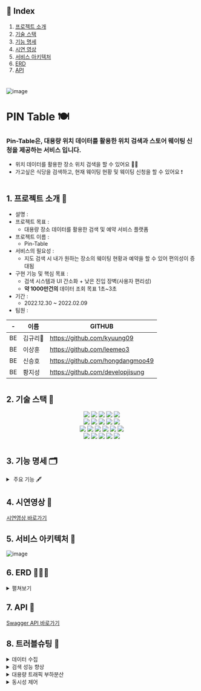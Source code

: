 
## 📍 Index

1. [프로젝트 소개](#1-프로젝트-소개-)
2. [기술 스택](#2-기술-스택-)
3. [기능 명세](#3-기능-명세-)
4. [시연 영상](#4-시연영상-)
5. [서비스 아키텍처](#5-서비스-아키텍처-)
6. [ERD](#6-erd-)
7. [API](#7-api-)
#

![image](https://user-images.githubusercontent.com/117708164/216932548-af5766aa-a9a5-4d02-ba3f-49467c3fb956.png)

# PIN Table 🍽
### Pin-Table은, 대용량 위치 데이터를 활용한 위치 검색과 스토어 웨이팅 신청을 제공하는 서비스 입니다.

- 위치 데이터를 활용한 장소 위치 검색을 할 수 있어요 🙆🏻
- 가고싶은 식당을 검색하고, 현재 웨이팅 현황 및 웨이팅 신청을 할 수 있어요 ❗️

#

## 1. 프로젝트 소개 📢
- 설명 : 
- 프로젝트 목표 :
    - 대용량 장소 데이터를 활용한 검색 및 예약 서비스 플랫폼
- 프로젝트 이름 :
    - Pin-Table
- 서비스의 필요성 :
    - 지도 검색 시 내가 원하는 장소의 웨이팅 현황과 예약을 할 수 있어 편의성이 증대됨
- 구현 기능 및 핵심 목표 :
    - 검색 시스템과 UI 간소화 + 낮은 진입 장벽(사용자 편리성)
    - **약 1000만건의** 데이터 조회 목표 1초~3초
- 기간 : 
    - 2022.12.30 ~ 2022.02.09
- 팀원 : <br>

| - | 이름 | GITHUB |
|--|--|--|
| BE | 김규리🔰 | https://github.com/kyuung09 |
| BE | 이상훈 | https://github.com/leemeo3  |
| BE | 신승호 | https://github.com/hongdangmoo49 |
| BE | 황지성 | https://github.com/developjisung |

#

## 2. 기술 스택 🔨
<div align=center> 
  <img src="https://img.shields.io/badge/java-007396?style=for-the-badge&logo=java&logoColor=white"> 
  <img src="https://img.shields.io/badge/springboot-6DB33F?style=for-the-badge&logo=springboot&logoColor=white">
  <img src="https://img.shields.io/badge/Springjpa-4FC08D?style=for-the-badge&logo=jpa&logoColor=white"> 
  <img src="https://img.shields.io/badge/gradle-02303A?style=for-the-badge&logo=gradle&logoColor=white">
  <img src="https://img.shields.io/badge/python-3776AB?style=for-the-badge&logo=python&logoColor=white"> 
  <br>

  <img src="https://img.shields.io/badge/html5-E34F26?style=for-the-badge&logo=html5&logoColor=white"> 
  <img src="https://img.shields.io/badge/javascript-F7DF1E?style=for-the-badge&logo=javascript&logoColor=black"> 
  <img src="https://img.shields.io/badge/css-1572B6?style=for-the-badge&logo=css3&logoColor=white"> 
  <img src="https://img.shields.io/badge/axios-61DAFB?style=for-the-badge&logo=axios&logoColor=black">
    <img src="https://img.shields.io/badge/Thymeleaf-339933?style=for-the-badge&logo=Thymeleaf&logoColor=white">
  <br>
 
  <img src="https://img.shields.io/badge/amazonaws-232F3E?style=for-the-badge&logo=amazonaws&logoColor=white">  
  <img src="https://img.shields.io/badge/amazon rds-61DAFB?style=for-the-badge&logo=amazonrds&logoColor=white"> 
  <img src="https://img.shields.io/badge/amazon s3-E34F26?style=for-the-badge&logo=amazons3&logoColor=white">
  <img src="https://img.shields.io/badge/redis-DD0031?style=for-the-badge&logo=redis&logoColor=white">
  <img src="https://img.shields.io/badge/github action-000000?style=for-the-badge&logo=githubaction&logoColor=white">
  <img src="https://img.shields.io/badge/mysql-4479A1?style=for-the-badge&logo=mysql&logoColor=white"> 
    
    
  <br>
  <img src="https://img.shields.io/badge/elasticsearch-4053D6?style=for-the-badge&logo=elasticsearch&logoColor=white">
  <img src="https://img.shields.io/badge/logstash-FCC624?style=for-the-badge&logo=logstash&logoColor=black">
  <img src="https://img.shields.io/badge/kibana-DD0031?style=for-the-badge&logo=kibana&logoColor=white">
  <img src="https://img.shields.io/badge/junit5-F05032?style=for-the-badge&logo=junit5&logoColor=white">
  <img src="https://img.shields.io/badge/jmeter-000000?style=for-the-badge&logo=jmeter&logoColor=white">
</div>

#

## 3. 기능 명세 🗂
<details>
<summary> 주요 기능 🖋 </summary>
<div markdown="1">       

 
(1) 장소 검색 
<br>
![검색빠르게](https://user-images.githubusercontent.com/117708164/217257406-1717d3d7-5384-49d6-9fe5-67e3087a5ce4.gif)
<br>
- 장소 검색 기능
- 카테고리 필터 검색 기능 
- 검색어 지정 검색 (가게 이름 / 도로명 주소 / 업종)
- 랭킹 조회(평점 4점 이상 / 평점 높은 순 / 리뷰 1000개 이상 / 리뷰 높은 순)
- Elastic Search + Nori 형태소 분석기를 이용한 빠르고 정확한 검색 기능 제공

(2) 예약(웨이팅) 시스템
<br>
![웨이팅등록2배속](https://user-images.githubusercontent.com/117708164/217257762-10912785-2722-4dd9-938d-10a768b9d117.gif)
<br>
    
- 스토어 웨이팅 신청 기능
- 스토어 현황 조회 기능
- 사용자 유효성(메일) 인증 및 메일 호출 기능

(3) 장소 리뷰 기능
<br>
![리뷰빠르게](https://user-images.githubusercontent.com/117708164/217258004-0e90f7d1-751f-480c-be8d-5cb66902d211.gif)
<br>
- 장소 리뷰 작성 및 조회 기능
- 리뷰 등록 시 스토어 정보 갱신(별점, 리뷰 갯수) 기능

(4) 관리자페이지(사장님 메뉴) 기능
<br>
![](https://s3.us-west-2.amazonaws.com/secure.notion-static.com/ace974d9-7b6f-4fd0-9433-82f2ed524571/ezgif.com-gif-maker_%284%29.gif?X-Amz-Algorithm=AWS4-HMAC-SHA256&X-Amz-Content-Sha256=UNSIGNED-PAYLOAD&X-Amz-Credential=AKIAT73L2G45EIPT3X45%2F20230207%2Fus-west-2%2Fs3%2Faws4_request&X-Amz-Date=20230207T133119Z&X-Amz-Expires=86400&X-Amz-Signature=6f7007409b140efa46b329d72a035f2c2122c118029733af550f0f3dae4078ad&X-Amz-SignedHeaders=host&response-content-disposition=filename%3D%22ezgif.com-gif-maker%2520%284%29.gif%22&x-id=GetObject)
<br>
- 웨이팅 현황 확인 기능 제공
- 손님 입장/퇴장 기능 제공
- 웨이팅 호출(이메일) 기능 제공
    
</div>
</details>

## 4. 시연영상 🎥
[시연영상 바로가기](https://www.youtube.com/watch?v=iY3YxFOawYs)

## 5. 서비스 아키텍처 🎨
![image](https://user-images.githubusercontent.com/117708164/216933029-f5c882eb-daec-4216-a27c-56822226726f.png)

## 6. ERD 👨🏻‍💻
<details>
<summary> 펼쳐보기 </summary>
<div markdown="1">  
    
![image](https://user-images.githubusercontent.com/117708164/216933200-78984f6c-6653-46ea-bf1f-ee8900e5c2bf.png)
    
</div>
</details>

## 7. API 💬
[Swagger API 바로가기](https://pintable.co.kr/swagger-ui/index.html?urls.primaryName=store#/store-controller/createStoreUsingPOST)

## 8. 트러블슈팅 🐞

<details>
<summary> 데이터 수집 </summary>
<div markdown="1">  
<br>
  (1) 공공 API를 이용한 대용량 장소 데이터 수집<br>
    - 공공 데이터 포털에서 제공하는 전국 음식점/카페의 파일 데이터 수집 (약 650만건)<br>

<br>
(2) 장소 데이터 1차 가공<br>
    - 공공 데이터 포털에서 수집한 데이터 중 불필요 컬럼 및 폐업 장소 데이터 제거 (약 200만건)<br>

<br>
(3) 네이버 플레이스 웹 크롤링을 통한 추가 데이터 수집<br>
    - 웹크롤링(Python + 셀레니움)을 이용하여 리뷰 갯수/ 블로그 리뷰 / 별점 정보 등 추가 데이터 수집<br>
    - 네이버 플레이스 크롤링 시 특정 횟수 이상 반복 시도시 차단되는 경우가 발생하였고, 아래 과정을 통해 해결<br>
    👉 https://www.notion.so/404-Not-Found-9ec37cc4600545e7972663f4d9d06364<br>
<br>
(4) Faker 라이브러리를 이용한 리뷰/사용자 데이터 생성<br>
    - Faker 라이브러리를 이용하여 약 600만건의 리뷰/사용자 데이터 생성<br>
<br>
</div>
</details>

<details>
<summary> 검색 성능 향상 </summary>
<div markdown="1">
   🔻 검색 성능 개선 자세히 보기 : https://www.notion.so/PIN-TABLE-98c3a7dbb1324630a3a300575b2f7782
</div>
</details>


<details>
<summary> 대용량 트래픽 부하분산 </summary>
<div markdown="1">
   🔻 대용량 트래픽 부하분산 자세히 보기 : https://www.notion.so/PIN-TABLE-641ad77ad45247c2801ae079db805389
)
</div>
</details>


<details>
<summary> 동시성 제어 </summary>
<div markdown="1">
   🔻 동시성 제어 자세히 보기 : https://www.notion.so/PIN-TABLE-721fb45b91454dda8255e0de4ac757ca
)
</div>
</details>
